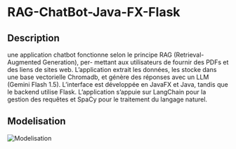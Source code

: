 # RAG-ChatBot-Java-FX-Flask

## Description
 une application chatbot fonctionne selon le principe RAG (Retrieval-Augmented Generation), per- mettant aux utilisateurs de fournir des PDFs et des liens de sites web. L’application extrait les données, les stocke dans une base vectorielle Chromadb, et génère des réponses avec un LLM (Gemini Flash 1.5). L’interface est développée en JavaFX et Java, tandis que le backend utilise Flask. L’application s’appuie sur LangChain pour la gestion des requêtes et SpaCy pour le traitement du langage naturel. 
## Modelisation
![Modelisation]([https://github.com/Mostapha-El-Kaddaoui/RAG-ChatBot-Java-FX-Flask/blob/main/Modelisation.png])
